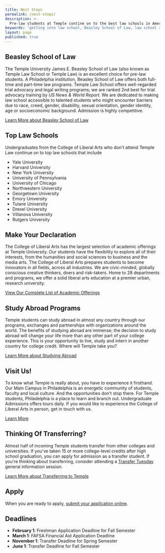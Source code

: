 ```yaml
---
title: Next Stops
permalink: /next-stops/
description: >-
  Pre-law students at Temple contine on to the best law schools in America. They include Temple Law, NYU, Yale, Harvard and     Northwestern University.  
keywords: 'getting into law school, Beasley School of Law, law school admissions, good score on lsat, pre-law degree, College of Liberal Arts'
layout: page
published: true
---
```

## Beasley School of Law
The Temple University James E. Beasley School of Law (also known as Temple Law School or Temple Law) is an excellent choice for pre-law students. A Philadelphia institution, Beasley School of Law offers both full-time and part-time law programs. Temple Law School offers well-regarded trial advocacy and legal writing programs; we are ranked 2nd best for trial advocacy training by _US News & World Report_. We are dedicated to making law school accessible to talented students who might encounter barriers due to race, creed, gender, disability, sexual orientation, gender identity, age or socioeconomic background. Admission is highly competitive. 

[Learn More about Beasley School of Law](https://www.law.temple.edu/)

## Top Law Schools
Undergraduates from the College of Liberal Arts who don't attend Temple Law continue on to top law schools that include

- Yale University
- Harvard University
- New York University
- University of Pennsylvania
- University of Chicago
- Northwestern University
- Georgetown University
- Emory University
- Tulane University
- Drexel University
- Villanova University
- Rutgers University

## Make Your Declaration
The College of Liberal Arts has the largest selection of academic offerings at Temple University. Our students have the flexibility to explore all of their interests, from the humanities and social sciences to business and the media arts. The College of Liberal Arts prepares students to become innovators in all fields, across all industries. We are civic-minded, globally conscious creative thinkers, doers and risk-takers. Home to 28 departments and programs, we offer a solid liberal arts education at a premier urban, research university.

[View Our Complete List of Academic Offerings](http://www.liberalarts.temple.edu)

## Study Abroad Programs
Temple students can study abroad in almost any country through our programs, exchanges and partnerships with organizations around the world. The benefits of studying abroad are immense; the decision to study abroad will change your life more than any other part of your college experience. This is your opportunity to live, study and intern in another country for college credit. Where will Temple take you? 

[Learn More about Studying Abroad](https://studyabroad.temple.edu/)

## Visit Us!
To know what Temple is really about, you have to experience it firsthand. Our Main Campus in Philadelphia is an energetic community of students, faculty and local culture. And the opportunities don’t stop there. For Temple students, Philadelphia is a place to learn and branch out. Undergraduate Admissions offers tours daily. If you would like to experience the College of Liberal Arts in person, get in touch with us.

[Learn More](http://admissions.temple.edu/visit)

## Thinking Of Transferring?
Almost half of incoming Temple students transfer from other colleges and universities. If you’ve taken 15 or more college-level credits after high school graduation, you can apply for admission as a transfer student.  If you're thinking about transferring, consider attending a [Transfer Tuesday](http://admissions.temple.edu/visit/transfer-tuesday) general information session.

[Learn More about Transferring to Temple](http://admissions.temple.edu/apply/transfer-applicant)

## Apply
When you are ready to apply, [submit your application online](http://admissions.temple.edu/apply).

## Deadlines
- **February 1**: Freshman Application Deadline for Fall Semester
- **March 1**: FAFSA Financial Aid Application Deadline
- **November 1**: Transfer Deadline for Spring Semester
- **June 1**: Transfer Deadline for Fall Semester

